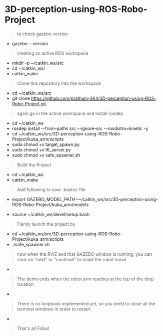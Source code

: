 # 3D-perception-using-ROS-Robo-Project
> to check gazebo version
* gazebo --version
> creating an active ROS workspace
* mkdir -p ~/catkin_ws/src
* cd ~/catkin_ws/
* catkin_make
> Clone this repository into the workspace
* cd ~/catkin_ws/src
* git clone https://github.com/pratham-364/3D-perception-using-ROS-Robo-Project.git
> again go in the active workspace and install rosdep
* cd ~/catkin_ws
* rosdep install --from-paths src --ignore-src --rosdistro=kinetic -y
* cd ~/catkin_ws/src/3D-perception-using-ROS-Robo-Project/kuka_arm/scripts
* sudo chmod +x target_spawn.py
* sudo chmod +x IK_server.py
* sudo chmod +x safe_spawner.sh
> Build the Project
* cd ~/catkin_ws
* catkin_make
> Add following to your .bashrc file
* export GAZEBO_MODEL_PATH=~/catkin_ws/src/3D-perception-using-ROS-Robo-Project/kuka_arm/models

* source ~/catkin_ws/devel/setup.bash
> Fianlly launch the project by
* cd ~/catkin_ws/src/3D-perception-using-ROS-Robo-Project/kuka_arm/scripts
* ./safe_spawner.sh
> now when the RVIZ and that GAZEBO window is running, you can click on "next" or "continue" to make the robot move
* 
> The demo ends when the robot arm reaches at the top of the drop location.
*
> There is no loopback implemented yet, so you need to close all the terminal windows in order to restart.
*
> That's all Folks!

